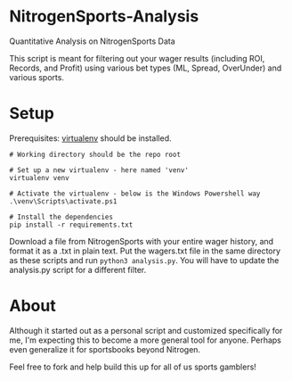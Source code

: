 # NitrogenSports-Analysis
Quantitative Analysis on NitrogenSports Data

This script is meant for filtering out your wager results (including ROI, Records, and Profit) using various bet types (ML, Spread, OverUnder) and various sports. 

# Setup
Prerequisites: [virtualenv](http://python-guide-pt-br.readthedocs.io/en/latest/dev/virtualenvs/) should be installed.

```
# Working directory should be the repo root

# Set up a new virtualenv - here named 'venv'
virtualenv venv

# Activate the virtualenv - below is the Windows Powershell way
.\venv\Scripts\activate.ps1

# Install the dependencies
pip install -r requirements.txt
```

Download a file from NitrogenSports with your entire wager history, and format it as a .txt in plain text. Put the wagers.txt file in the same directory as these scripts and run `python3 analysis.py`. You will have to update the analysis.py script for a different filter.

# About
Although it started out as a personal script and customized specifically for me, I'm expecting this to become a more general tool for anyone. Perhaps even generalize it for sportsbooks beyond Nitrogen. 

Feel free to fork and help build this up for all of us sports gamblers!
